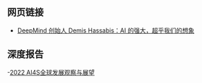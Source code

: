 ## 网页链接
- [DeepMind 创始人 Demis Hassabis：AI 的强大，超乎我们的想象](https://mp.weixin.qq.com/s/fJEPphaXXv7T3G5Sehp4fA)
## 深度报告
-[2022 AI4S全球发展观察与展望](https://github.com/Paipipaipi/AI4S/blob/main/2022%20AI4S%E5%85%A8%E7%90%83%E5%8F%91%E5%B1%95%E8%A7%82%E5%AF%9F%E4%B8%8E%E5%B1%95%E6%9C%9B_compressed.pdf)
